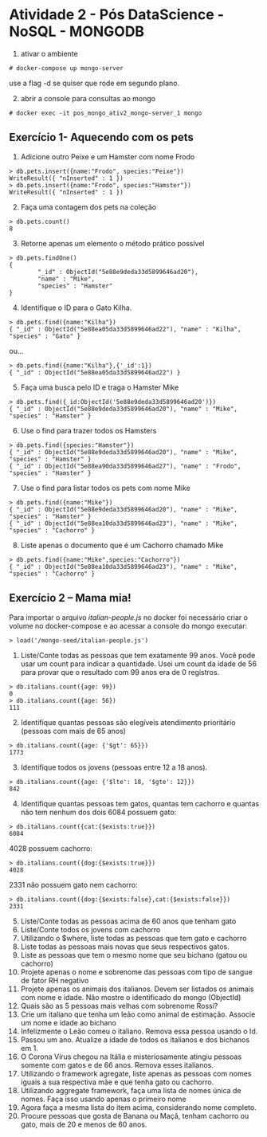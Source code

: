 # Atividade 2 - Pós DataScience - NoSQL - MONGODB

1. ativar o ambiente
```
# docker-compose up mongo-server
```

use a flag -d se quiser que rode em segundo plano.

2. abrir a console para consultas ao mongo
```
# docker exec -it pos_mongo_ativ2_mongo-server_1 mongo
```

## Exercício 1- Aquecendo com os pets 

1. Adicione outro Peixe e um Hamster com nome Frodo 
```
> db.pets.insert({name:"Frodo", species:"Peixe"})
WriteResult({ "nInserted" : 1 })
> db.pets.insert({name:"Frodo", species:"Hamster"})
WriteResult({ "nInserted" : 1 })
```

2. Faça uma contagem dos pets na coleção 
```
> db.pets.count()
8
```

3. Retorne apenas um elemento o método prático possível 
```
> db.pets.findOne()
{
        "_id" : ObjectId("5e88e9deda33d5899646ad20"),
        "name" : "Mike",
        "species" : "Hamster"
}
```

4. Identifique o ID para o Gato Kilha. 
```
> db.pets.find({name:"Kilha"})
{ "_id" : ObjectId("5e88ea05da33d5899646ad22"), "name" : "Kilha", "species" : "Gato" }
```
ou...
```
> db.pets.find({name:"Kilha"},{'_id':1})
{ "_id" : ObjectId("5e88ea05da33d5899646ad22") }
```

5. Faça uma busca pelo ID e traga o Hamster Mike 
```
> db.pets.find({_id:ObjectId('5e88e9deda33d5899646ad20')})
{ "_id" : ObjectId("5e88e9deda33d5899646ad20"), "name" : "Mike", "species" : "Hamster" }
```

6. Use o find para trazer todos os Hamsters 
```
> db.pets.find({species:"Hamster"})
{ "_id" : ObjectId("5e88e9deda33d5899646ad20"), "name" : "Mike", "species" : "Hamster" }
{ "_id" : ObjectId("5e88ea90da33d5899646ad27"), "name" : "Frodo", "species" : "Hamster" }
```

7. Use o find para listar todos os pets com nome Mike 
```
> db.pets.find({name:"Mike"})
{ "_id" : ObjectId("5e88e9deda33d5899646ad20"), "name" : "Mike", "species" : "Hamster" }
{ "_id" : ObjectId("5e88ea10da33d5899646ad23"), "name" : "Mike", "species" : "Cachorro" }
```

8. Liste apenas o documento que é um Cachorro chamado Mike
```
> db.pets.find({name:"Mike",species:"Cachorro"})
{ "_id" : ObjectId("5e88ea10da33d5899646ad23"), "name" : "Mike", "species" : "Cachorro" }
```

## Exercício 2 – Mama mia!

Para importar o arquivo _italian-people.js_ no docker foi necessário criar o volume no docker-compose e ao acessar a console do mongo executar:
```
> load('/mongo-seed/italian-people.js')
```

1. Liste/Conte todas as pessoas que tem exatamente 99 anos. Você pode usar um count para indicar a quantidade.
Usei um count da idade de 56 para provar que o resultado com 99 anos era de 0 registros.
```
> db.italians.count({age: 99})
0
> db.italians.count({age: 56})
111
```

2. Identifique quantas pessoas são elegíveis atendimento prioritário (pessoas com mais de 65 anos)
```
> db.italians.count({age: {'$gt': 65}})
1773
```

3. Identifique todos os jovens (pessoas entre 12 a 18 anos). 
```
> db.italians.count({age: {'$lte': 18, '$gte': 12}})
842
```

4. Identifique quantas pessoas tem gatos, quantas tem cachorro e quantas não tem nenhum dos dois 
6084 possuem gato:
```
> db.italians.count({cat:{$exists:true}})
6084
```

4028 possuem cachorro:
```
> db.italians.count({dog:{$exists:true}})
4028
```

2331 não possuem gato nem cachorro:
```
> db.italians.count({dog:{$exists:false},cat:{$exists:false}})
2331
```

5. Liste/Conte todas as pessoas acima de 60 anos que tenham gato 
6. Liste/Conte todos os jovens com cachorro 
7. Utilizando o $where, liste todas as pessoas que tem gato e cachorro 
8. Liste todas as pessoas mais novas que seus respectivos gatos. 
9. Liste as pessoas que tem o mesmo nome que seu bichano (gatou ou cachorro) 
10. Projete apenas o nome e sobrenome das pessoas com tipo de sangue de fator RH negativo 
11. Projete apenas os animais dos italianos. Devem ser listados os animais com nome e idade. Não mostre o identificado do mongo (ObjectId) 
12. Quais são as 5 pessoas mais velhas com sobrenome Rossi? 
13. Crie um italiano que tenha um leão como animal de estimação. Associe um nome e idade ao bichano
14. Infelizmente o Leão comeu o italiano. Remova essa pessoa usando o Id. 
15. Passou um ano. Atualize a idade de todos os italianos e dos bichanos em 1. 
16. O Corona Vírus chegou na Itália e misteriosamente atingiu pessoas somente com gatos e de 66 anos. Remova esses italianos. 
17. Utilizando o framework agregate, liste apenas as pessoas com nomes iguais a sua respectiva mãe e que tenha gato ou cachorro. 
18. Utilizando aggregate framework, faça uma lista de nomes única de nomes. Faça isso usando apenas o primeiro nome 
19. Agora faça a mesma lista do item acima, considerando nome completo. 
20. Procure pessoas que gosta de Banana ou Maçã, tenham cachorro ou gato, mais de 20 e  menos de 60 anos. 
